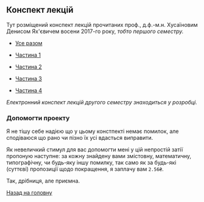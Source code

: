 ## Конспект лекцій

Тут розміщений конспект лекцій прочитаних проф., д.ф.-м.н. Хусаїновим Денисом Ях'євичем восени 2017-го року, _тобто першого семестру._

- [Усе разом](Differential%20Equations.pdf)

- [Частина 1](Differential%20Equations%20Chapter%201.pdf)

- [Частина 2](Differential%20Equations%20Chapter%202.pdf)

- [Частина 3](Differential%20Equations%20Chapter%203.pdf)

- [Частина 4](Differential%20Equations%20Chapter%204.pdf)

_Електронний конспект лекцій другого семестру знаходиться у розробці._

### Допомогти проекту

Я не тішу себе надією що у цьому констпекті немає помилок, але сподіваюся що рано чи пізно їх усі вдасться виправити. 

Як невеличкий стимул для вас допомогти мені у цій непростій затії пропоную наступне: за кожну знайдену вами змістовну, математичну, типографічну, чи будь-яку іншу помилку, так само як за будь-які (суттєві) пропозиції щодо покращення, я заплачу вам `2.56₴`. 

Так, дрібниця, але приємна.

[Назад на головну](../README.md)
